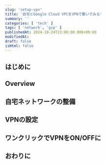 ```yaml
---
slug: 'setup-vpn'
title: '自宅とGoogle Cloud VPCをVPNで繋いでみる'
summary: ''
categories: [ 'tech' ]
tags: [ 'network', 'gcp' ]
publishedAt: 2024-10-24T23:00:00.000+09:00
modifiedAt:
draft: false
isHtml: false
---
```


## はじめに

## Overview

## 自宅ネットワークの整備

## VPNの設定

## ワンクリックでVPNをON/OFFに

## おわりに
